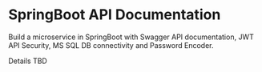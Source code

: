 # SpringBoot API Documentation
Build a microservice in SpringBoot with Swagger API documentation, JWT API Security, MS SQL DB connectivity and Password Encoder.

Details TBD
